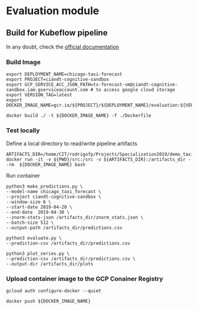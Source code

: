 # Evaluation module

## Build for Kubeflow pipeline
In any doubt, check the [official documentation](https://www.kubeflow.org/docs/gke/gcp-e2e/)


### Build Image
```
export DEPLOYMENT_NAME=chicago-taxi-forecast
export PROJECT=ciandt-cognitive-sandbox
export GCP_SERVICE_ACC_JSON_PATH=ts-forecast-vm@ciandt-cognitive-sandbox.iam.gserviceaccount.com # to access google cloud storage
export VERSION_TAG=latest
export DOCKER_IMAGE_NAME=gcr.io/${PROJECT}/${DEPLOYMENT_NAME}/evaluation:${VERSION_TAG}

docker build ./ -t ${DOCKER_IMAGE_NAME} -f ./Dockerfile
```

### Test locally

Define a local directory to read/write pipeline artifacts

```
ARTIFACTS_DIR=/home/CIT/rodrigofp/Projects/Specialization2019/demo_taxi/assets
docker run -it -v ${PWD}/src:/src -v ${ARTIFACTS_DIR}:/artifacts_dir --rm  ${DOCKER_IMAGE_NAME} bash
```

Run container
```
python3 make_predictions.py \
--model-name chicago_taxi_forecast \
--project ciandt-cognitive-sandbox \
--window-size 6 \
--start-date 2019-04-20 \
--end-date  2019-04-30 \
--znorm-stats-json /artifacts_dir/znorm_stats.json \
--batch-size 512 \
--output-path /artifacts_dir/predictions.csv
```

```
python3 evaluate.py \
--prediction-csv /artifacts_dir/predictions.csv
```

```
python3 plot_series.py \
--prediction-csv /artifacts_dir/predictions.csv \
--output-dir /artifacts_dir/plots

```

### Upload container image to the GCP Conainer Registry
```
gcloud auth configure-docker --quiet

docker push ${DOCKER_IMAGE_NAME}
```
